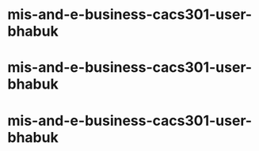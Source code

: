 # mis-and-e-business-cacs301-user-bhabuk
# mis-and-e-business-cacs301-user-bhabuk
# mis-and-e-business-cacs301-user-bhabuk
